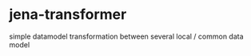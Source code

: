 jena-transformer
================

simple datamodel transformation between several local / common data model
